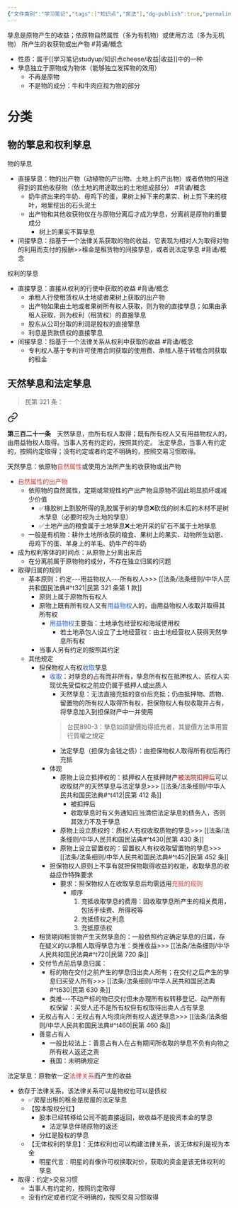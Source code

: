 ```yaml
---
{"文件类别":"学习笔记","tags":["知识点","民法"],"dg-publish":true,"permalink":"/学习笔记studyup/知识点cheese/孳息/","dgPassFrontmatter":true,"created":"2024-09-20T16:12:14.129+08:00","updated":"2024-10-25T12:44:05.335+08:00"}
---
```


孳息是原物产生的收益；依原物自然属性（多为有机物）或使用方法（多为无机物） 所产生的收获物或出产物 #背诵/概念 
- 性质：属于[[学习笔记studyup/知识点cheese/收益\|收益]]中的一种
- 孳息独立于原物成为物体（能够独立发挥物的效用）
	- 不再是原物
	- 不是物的成分：牛和牛肉应视为物的部分
# 分类
## 物的擎息和权利孳息
物的孳息
- 直接孳息：物的出产物（动植物的产出物、土地上的产出物）或者依物的用途得到的其他收获物（依土地的用途取出的土地组成部分） #背诵/概念 
	- 奶牛挤出来的牛奶、母鸡下的蛋，果树上掉下来的果实、树上剪下来的枝叶，地里挖出的石头泥土
	- 出产物和其他收获物仅在与原物分离后才成为孳息，分离前是原物的重要成分
		- 树上的果实不算孳息
- 间接孳息：指基于一个法律关系获取的物的收益，它表现为相对人为取得对物的利用而支付的报酬>>租金是租赁物的间接孳息，或者说法定孳息 #背诵/概念 

权利的孳息
- 直接孳息：直接从权利的行使中获取的收益 #背诵/概念 
	- 承租人行使租赁权从土地或者果树上获取的出产物
	- 出产物如果由土地或者果树所有权人获取，则为物的直接孳息；如果由承租人获取，则为权利（租赁权）的直接孳息
	- 股东从公司分取的利润是股权的直接擎息
	- 利息是货款债权的直接擎息
- 间接孳息：指基于一个法律关系从权利中获取的收益 #背诵/概念 
	- 专利权人基于专利许可使用合同获取的使用费、承租人基于转租合同获取的租金
## 天然孳息和法定孳息
>民第 321 条：
<div class="transclusion internal-embed is-loaded"><a class="markdown-embed-link" href="////#t321" aria-label="Open link"><svg xmlns="http://www.w3.org/2000/svg" width="24" height="24" viewBox="0 0 24 24" fill="none" stroke="currentColor" stroke-width="2" stroke-linecap="round" stroke-linejoin="round" class="svg-icon lucide-link"><path d="M10 13a5 5 0 0 0 7.54.54l3-3a5 5 0 0 0-7.07-7.07l-1.72 1.71"></path><path d="M14 11a5 5 0 0 0-7.54-.54l-3 3a5 5 0 0 0 7.07 7.07l1.71-1.71"></path></svg></a><div class="markdown-embed">



**第三百二十一条**　天然孳息，由所有权人取得；既有所有权人又有用益物权人的，由用益物权人取得。当事人另有约定的，按照其约定。
法定孳息，当事人有约定的，按照约定取得；没有约定或者约定不明确的，按照交易习惯取得。 

</div></div>


天然孳息：依原物<font color="#d83931">自然属性</font>或使用方法所产生的收获物或出产物
- <font color="#d83931">自然属性的出产物</font>
	- 依照物的自然属性，定期或常规性的产出产物且原物不因此明显损坏或减少价值
		- ✅橡胶树上割胶所得的乳胶属于树的孳息❌砍伐的树木后的木材不是树木孳息（必要时视为土地的孳息）
		- ✅土地产出的粮食属于土地孳息❌土地开采的矿石不属于土地孳息
	- 一般是有机物：耕作土地所收获的粮食、果树上的果实、动物所生幼崽、母鸡下的蛋、羊身上的羊毛、奶牛产的牛奶
- 成为权利客体的时间点：从原物上分离出来后
	- 在分离前属于原物物的成分，不存在独立归属的问题
- 取得归属的规则
	- 基本原则：约定---用益物权人---所有权人>>> [[法条/法条细则/中华人民共和国民法典#^t321\|民第 321 条第 1 款]]
		- 原则上属于原物所有权人
		- 原物上既有所有权人又有<font color="#245bdb">用益物权</font>人的，由用益物权人收取并取得其所有权
			- <font color="#245bdb">用益物权</font>主要指：土地承包经营权和海域使用权
				- 若土地承包人设立了土地经营权：由土地经营权人获得天然孳息所有权
		- 当事人另有约定的按照其约定
	- 其他规定
		- 担保物权人有权<font color="#245bdb">收取</font>孳息
			- <font color="#245bdb">收取</font>：对孳息的占有而非所有，孳息所有权在抵押权人、质权人实现优先受偿权之前应仍属于抵押人或出质人
				- 天然孳息：无法直接充抵的变价后充抵；仍由抵押物、质物、留置物的所有权人取得所有权，担保物权人有权收取并占有，将孳息加入到担保财产中一并使用
				>台民890-3：孳息如須變價始得抵充者，其變價方法準用實行質權之規定
				- 法定孳息（担保为金钱之债）：由担保物权人取得所有权后再行充抵
			- 体现
				- 原物上设立抵押权的：抵押权人在抵押财产<font color="#c00000">被法院扣押后</font>可以收取财产的天然孳息与法定孳息>>> [[法条/法条细则/中华人民共和国民法典#^t412\|民第 412 条]]
					- 被扣押后
					- 收取孳息时有义务通知应当清偿法定孳息的债务人，否则其效力不及于孳息
				- 原物上设立质权的：质权人有权收取质物的孳息>>> [[法条/法条细则/中华人民共和国民法典#^t430\|民第 430 条]]
				- 原物上设立留置权的：留置权人有权收取留置物的孳息>>> [[法条/法条细则/中华人民共和国民法典#^t452\|民第 452 条]]
			- 担保物权人原则上不享有就担保物取得收益的权能，收取孳息的收益应作特殊要求
				- 要求：担保物权人在收取孳息后均需适用<font color="#d83931">充抵的规则</font>
					- 顺序
						1. 充抵收取孳息的费用：因收取孳息所产生的相关费用，包括手续费、所得税等
						2. 充抵债权之利息
						3. 充抵原债权
		- 租赁期间租赁物产生天然孳息的：一般依照约定确定孳息的归属，存在疑义的以承租人取得孳息为准：类推收益>>> [[法条/法条细则/中华人民共和国民法典#^t720\|民第 720 条]]
		- 交付节点前后孳息归属：
			- 标的物在交付之前产生的孳息归出卖人所有；在交付之后产生的孳息归买受人所有>>> [[法条/法条细则/中华人民共和国民法典#^t630\|民第 630 条]]
			- 类推---不动产标的物已交付但未办理所有权转移登记、动产所有权保留：买受人还不是所有权但有权取待出卖人占有孳息
		- 无权占有人：无权占有人均须向所有权人返还孳息>>> [[法条/法条细则/中华人民共和国民法典#^t460\|民第 460 条]]
		- 善意占有人
			- 一般比较法上：善意占有人在占有期间所收取的孳息不负有向物之所有权人返还之责
			- 我国：未明确规定

法定孳息：原物依一定<font color="#d83931">法律关系</font>而产生的收益
- 依存于法律关系，该法律关系可以是物权也可以是债权
	- ✅房屋出租的租金是房屋的法定孳息
	- 【股本股权分红】
		- 股本已经转移给公司不能直接返回，故收益不是投资本金的孳息
			- 法定孳息伴随原物的返还
		- 分红是股权的孳息
	- 【无体权利的孳息】：无体权利也可以构建法律关系，该无体权利是视为本金
		- 明星代言：明星的肖像许可权换取对价，获取的资金是该无体权利的孳息
- 取得：约定>交易习惯
	- 当事人有约定的，按照约定取得
	- 没有约定或者约定不明确的，按照交易习惯取得
